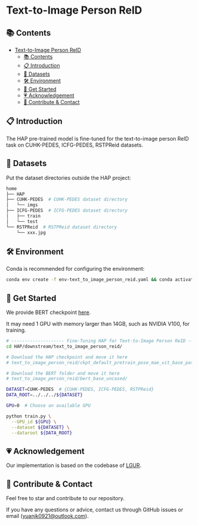 # Text-to-Image Person ReID


## 📚 Contents
- [Text-to-Image Person ReID](#text-to-image-person-reid)
  - [📚 Contents](#-contents)
  - [📋 Introduction](#-introduction)
  - [📂 Datasets](#-datasets)
  - [🛠️ Environment](#️-environment)
  - [🚀 Get Started](#-get-started)
  - [💗 Acknowledgement](#-acknowledgement)
  - [🤝 Contribute \& Contact](#-contribute--contact)


## 📋 Introduction

The HAP pre-trained model is fine-tuned for the text-to-image person ReID task on CUHK-PEDES, ICFG-PEDES, RSTPReid datasets.

## 📂 Datasets

Put the dataset directories outside the HAP project:

```bash
home
├── HAP
├── CUHK-PEDES  # CUHK-PEDES dataset directory
│   └── imgs
├── ICFG-PEDES  # ICFG-PEDES dataset directory
│   ├── train
│   └── test
└── RSTPReid  # RSTPReid dataset directory
    └── xxx.jpg
```

## 🛠️ Environment

Conda is recommended for configuring the environment:
```bash
conda env create -f env-text_to_image_person_reid.yaml && conda activate env_t2i_person_reid
```

## 🚀 Get Started

We provide BERT checkpoint [here](https://drive.google.com/file/d/1hk0cqGOw3OikQv35y5RKkMt9XhosoW-I/view).

It may need 1 GPU with memory larger than 14GB, such as NVIDIA V100, for training.

```bash
# -------------------- Fine-Tuning HAP for Text-to-Image Person ReID --------------------
cd HAP/downstream/text_to_image_person_reid/

# Download the HAP checkpoint and move it here
# text_to_image_person_reid/ckpt_default_pretrain_pose_mae_vit_base_patch16_LUPersonPose_399.pth

# Download the BERT folder and move it here
# text_to_image_person_reid/bert_base_uncased/

DATASET=CUHK-PEDES  # {CUHK-PEDES, ICFG-PEDES, RSTPReid}
DATA_ROOT=../../../${DATASET}

GPU=0  # Choose an available GPU

python train.py \
  --GPU_id ${GPU} \
  --dataset ${DATASET} \
  --dataroot ${DATA_ROOT}
```

## 💗 Acknowledgement

Our implementation is based on the codebase of [LGUR](https://github.com/ZhiyinShao-H/LGUR).

## 🤝 Contribute & Contact

Feel free to star and contribute to our repository. 

If you have any questions or advice, contact us through GitHub issues or email (yuanjk0921@outlook.com).